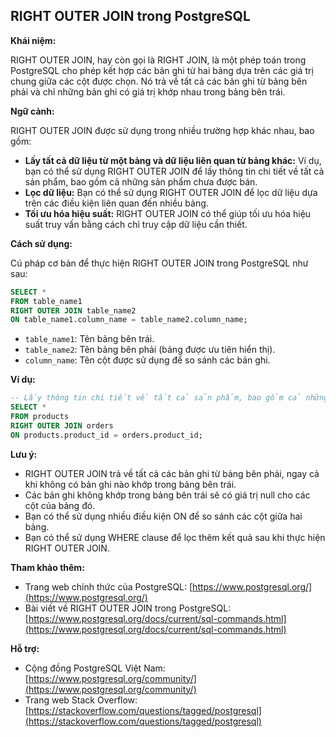 ## RIGHT OUTER JOIN trong PostgreSQL

**Khái niệm:**

RIGHT OUTER JOIN, hay còn gọi là RIGHT JOIN, là một phép toán trong PostgreSQL cho phép kết hợp các bản ghi từ hai bảng dựa trên các giá trị chung giữa các cột được chọn. Nó trả về tất cả các bản ghi từ bảng bên phải và chỉ những bản ghi có giá trị khớp nhau trong bảng bên trái.

**Ngữ cảnh:**

RIGHT OUTER JOIN được sử dụng trong nhiều trường hợp khác nhau, bao gồm:

- **Lấy tất cả dữ liệu từ một bảng và dữ liệu liên quan từ bảng khác:** Ví dụ, bạn có thể sử dụng RIGHT OUTER JOIN để lấy thông tin chi tiết về tất cả sản phẩm, bao gồm cả những sản phẩm chưa được bán.
- **Lọc dữ liệu:** Bạn có thể sử dụng RIGHT OUTER JOIN để lọc dữ liệu dựa trên các điều kiện liên quan đến nhiều bảng.
- **Tối ưu hóa hiệu suất:** RIGHT OUTER JOIN có thể giúp tối ưu hóa hiệu suất truy vấn bằng cách chỉ truy cập dữ liệu cần thiết.

**Cách sử dụng:**

Cú pháp cơ bản để thực hiện RIGHT OUTER JOIN trong PostgreSQL như sau:

```sql
SELECT *
FROM table_name1
RIGHT OUTER JOIN table_name2
ON table_name1.column_name = table_name2.column_name;
```

- `table_name1`: Tên bảng bên trái.
- `table_name2`: Tên bảng bên phải (bảng được ưu tiên hiển thị).
- `column_name`: Tên cột được sử dụng để so sánh các bản ghi.

**Ví dụ:**

```sql
-- Lấy thông tin chi tiết về tất cả sản phẩm, bao gồm cả những sản phẩm chưa được bán
SELECT *
FROM products
RIGHT OUTER JOIN orders
ON products.product_id = orders.product_id;
```

**Lưu ý:**

- RIGHT OUTER JOIN trả về tất cả các bản ghi từ bảng bên phải, ngay cả khi không có bản ghi nào khớp trong bảng bên trái.
- Các bản ghi không khớp trong bảng bên trái sẽ có giá trị null cho các cột của bảng đó.
- Bạn có thể sử dụng nhiều điều kiện ON để so sánh các cột giữa hai bảng.
- Bạn có thể sử dụng WHERE clause để lọc thêm kết quả sau khi thực hiện RIGHT OUTER JOIN.

**Tham khảo thêm:**

- Trang web chính thức của PostgreSQL: [https://www.postgresql.org/](https://www.postgresql.org/)
- Bài viết về RIGHT OUTER JOIN trong PostgreSQL: [https://www.postgresql.org/docs/current/sql-commands.html](https://www.postgresql.org/docs/current/sql-commands.html)

**Hỗ trợ:**

- Cộng đồng PostgreSQL Việt Nam: [https://www.postgresql.org/community/](https://www.postgresql.org/community/)
- Trang web Stack Overflow: [https://stackoverflow.com/questions/tagged/postgresql](https://stackoverflow.com/questions/tagged/postgresql)
